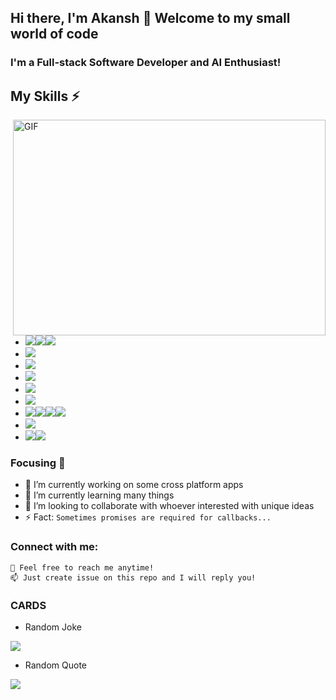 ## Hi there, I'm Akansh 👋 Welcome to my small world of code
### I'm a Full-stack Software Developer and AI Enthusiast! 

## My Skills ⚡
<img align="right" alt="GIF" src="https://github.com/abhisheknaiidu/abhisheknaiidu/blob/master/code.gif?raw=true" width="500" height="345" />

- <img src="https://img.shields.io/badge/HTML5-E34F26?style=for-the-badge&logo=html5&logoColor=white" /><img src="https://img.shields.io/badge/CSS3-1572B6?style=for-the-badge&logo=css3&logoColor=white" /><img src="https://img.shields.io/badge/JavaScript-323330?style=for-the-badge&logo=javascript&logoColor=F7DF1E" />
- <img src="https://img.shields.io/badge/Java-ED8B00?style=for-the-badge&logo=java&logoColor=white" />
- <img src="https://img.shields.io/badge/C%23-239120?style=for-the-badge&logo=c-sharp&logoColor=white" />
- <img src="https://img.shields.io/badge/Android-3DDC84?style=for-the-badge&logo=android&logoColor=white" />
- <img src="https://img.shields.io/badge/React_Native-20232A?style=for-the-badge&logo=react&logoColor=61DAFB" />
- <img src="https://img.shields.io/badge/Electron-2B2E3A?style=for-the-badge&logo=electron&logoColor=9FEAF9" />
- <img src="https://img.shields.io/badge/MongoDB-4EA94B?style=for-the-badge&logo=mongodb&logoColor=white" /><img src="https://img.shields.io/badge/Express.js-000000?style=for-the-badge&logo=express&logoColor=white" /><img src="https://img.shields.io/badge/React-20232A?style=for-the-badge&logo=react&logoColor=61DAFB" /><img src="https://img.shields.io/badge/Node.js-43853D?style=for-the-badge&logo=node-dot-js&logoColor=white" />
- <img src="https://img.shields.io/badge/Python-FFD43B?style=for-the-badge&logo=python&logoColor=darkgreen" />
- <img src="https://img.shields.io/badge/PHP-777BB4?style=for-the-badge&logo=php&logoColor=white" /><img src="https://img.shields.io/badge/Codeigniter-EF4223?style=for-the-badge&logo=codeigniter&logoColor=white" />

### Focusing 🎯

- 🔭 I’m currently working on some cross platform apps
- 🌱 I’m currently learning many things
- 👯 I’m looking to collaborate with whoever interested with unique ideas
- ⚡ Fact: `Sometimes promises are required for callbacks...`

### Connect with me:

` 💬 Feel free to reach me anytime! ` <br>
` 📫 Just create issue on this repo and I will reply you! `

### CARDS
- Random Joke
<img src="https://github-cards-api.herokuapp.com/jokes-card?theme=dark" />

- Random Quote
<img src="https://github-cards-api.herokuapp.com/programming-quotes-card" />
